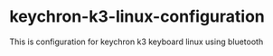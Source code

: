 # keychron-k3-linux-configuration
This is configuration for keychron k3 keyboard linux using bluetooth
